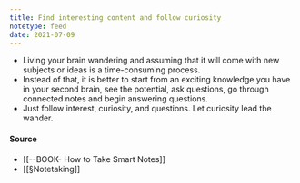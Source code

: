 ```yaml
---
title: Find interesting content and follow curiosity
notetype: feed
date: 2021-07-09
---
```


- Living your brain wandering and assuming that it will come with new subjects or ideas is a time-consuming process. 
- Instead of that, it is better to start from an exciting knowledge you have in your second brain, see the potential, ask questions, go through connected notes and begin answering questions. 
- Just follow interest, curiosity, and questions. Let curiosity lead the wander. 

#### Source
- [[--BOOK- How to Take Smart Notes]]
- [[§Notetaking]]